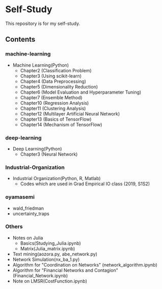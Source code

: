 # Self-Study

This repository is for my self-study.

## Contents

### machine-learning
- Machine Learning(Python)
  - Chapter2 (Classification Problem)
  - Chapter3 (Using scikit-learn)
  - Chapter4 (Data Preprocessing)
  - Chapter5 (Dimensionality Reduction)
  - Chapter6 (Model Evaluation and Hyperparameter Tuning)
  - Chapter7 (Ensemble Method)
  - Chapter10 (Regression Analysis)
  - Chapter11 (Clustering Analysis)
  - Chapter12 (Multilayer Artificial Neural Network)
  - Chapter13 (Basics of TensorFlow)
  - Chapter14 (Mechanism of TensorFlow)

### deep-learning
- Deep Learning(Python)
  - Chapter3 (Neural Network)

### Industrial-Organization
- Industrial Organization(Python, R, Matlab)
  - Codes which are used in Grad Empirical IO class (2019, S1S2)

### oyamasemi
- wald_friedman
- uncertainty_traps

### Others
- Notes on Julia
  - Basics(Studying_Julia.ipynb)
  - Matrix(Julia_matrix.ipynb)
- Text mining(aozora.py, abe_network.py)
- Network Simulation(nx_ba_1.py)
- Algorithm for "Coordination on Networks" (network_algorithm.ipynb)
- Algorithm for "Financial Networks and Contagion" (Financial_Network.ipynb)
- Note on LMSR(CostFunction.ipynb)